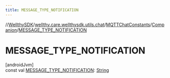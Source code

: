 ```yaml
---
title: MESSAGE_TYPE_NOTIFICATION
---
```

//[WellthySDK](../../../../index.html)/[wellthy.care.wellthysdk.utils.chat](../../index.html)/[MQTTChatConstants](../index.html)/[Companion](index.html)/[MESSAGE_TYPE_NOTIFICATION](-m-e-s-s-a-g-e_-t-y-p-e_-n-o-t-i-f-i-c-a-t-i-o-n.html)



# MESSAGE_TYPE_NOTIFICATION



[androidJvm]\
const val [MESSAGE_TYPE_NOTIFICATION](-m-e-s-s-a-g-e_-t-y-p-e_-n-o-t-i-f-i-c-a-t-i-o-n.html): [String](https://kotlinlang.org/api/latest/jvm/stdlib/kotlin/-string/index.html)




